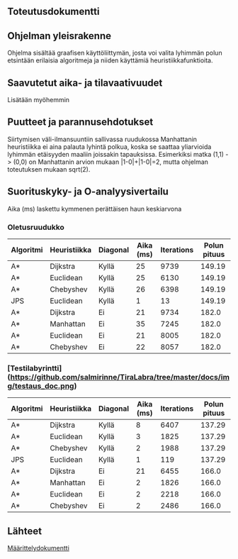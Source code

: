 ## Toteutusdokumentti

## Ohjelman yleisrakenne

Ohjelma sisältää graafisen käyttöliittymän, josta voi valita lyhimmän polun etsintään erilaisia algoritmeja ja
niiden käyttämiä heuristiikkafunktioita.

## Saavutetut aika- ja tilavaativuudet

Lisätään myöhemmin

## Puutteet ja parannusehdotukset

Siirtymisen väli-ilmansuuntiin sallivassa ruudukossa Manhattanin heuristiikka ei aina palauta lyhintä polkua,
koska se saattaa yliarvioida lyhimmän etäisyyden maaliin joissakin tapauksissa. Esimerkiksi matka (1,1) -> (0,0)
on Manhattanin arvion mukaan |1-0|+|1-0|=2, mutta ohjelman toteutuksen mukaan sqrt(2).

## Suorituskyky- ja O-analyysivertailu

Aika (ms) laskettu kymmenen perättäisen haun keskiarvona

### Oletusruudukko
| Algoritmi | Heuristiikka | Diagonal | Aika (ms) | Iterations | Polun pituus |
|-----------|--------------|----------|-----------|------------|--------------|
| A*        | Dijkstra     | Kyllä    | 25        | 9739       | 149.19       |
| A*        | Euclidean    | Kyllä    | 25        | 6130       | 149.19       |
| A*        | Chebyshev    | Kyllä    | 26        | 6398       | 149.19       |
| JPS       | Euclidean    | Kyllä    | 1         | 13         | 149.19       |
| A*        | Dijkstra     | Ei       | 21        | 9734       | 182.0        |
| A*        | Manhattan    | Ei       | 35        | 7245       | 182.0        |
| A*        | Euclidean    | Ei       | 21        | 8005       | 182.0        |
| A*        | Chebyshev    | Ei       | 22        | 8057       | 182.0        |

 
### [Testilabyrintti] (https://github.com/salmirinne/TiraLabra/tree/master/docs/img/testaus_doc.png)
| Algoritmi | Heuristiikka | Diagonal | Aika (ms) | Iterations | Polun pituus |
|-----------|--------------|----------|-----------|------------|--------------|
| A*        | Dijkstra     | Kyllä    | 8         | 6407       | 137.29       |
| A*        | Euclidean    | Kyllä    | 3         | 1825       | 137.29       |
| A*        | Chebyshev    | Kyllä    | 2         | 1988       | 137.29       |
| JPS       | Euclidean    | Kyllä    | 1         | 119        | 137.29       |
| A*        | Dijkstra     | Ei       | 21        | 6455       | 166.0        |
| A*        | Manhattan    | Ei       | 2         | 1826       | 166.0        |
| A*        | Euclidean    | Ei       | 2         | 2218       | 166.0        |
| A*        | Chebyshev    | Ei       | 2         | 2486       | 166.0        |

## Lähteet

[Määrittelydokumentti](https://github.com/salmirinne/TiraLabra/blob/master/docs/M%C3%A4%C3%A4rittelydokumentti.MD#l%C3%A4hteet)
